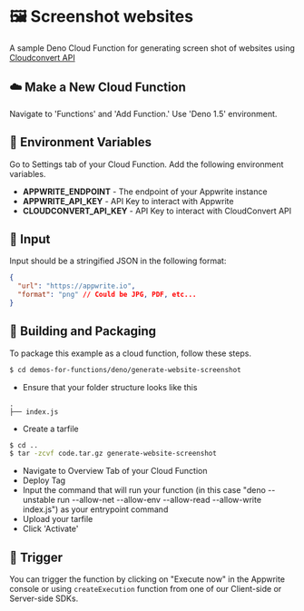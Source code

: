 # 🖼️ Screenshot websites
A sample Deno Cloud Function for generating screen shot of websites using [Cloudconvert API](https://cloudconvert.com/api/v2)

## ☁️ Make a New Cloud Function
Navigate to 'Functions' and 'Add Function.'
Use 'Deno 1.5' environment.

## 📝 Environment Variables
Go to Settings tab of your Cloud Function. Add the following environment variables.

* **APPWRITE_ENDPOINT** - The endpoint of your Appwrite instance 
* **APPWRITE_API_KEY** - API Key to interact with Appwrite
* **CLOUDCONVERT_API_KEY** - API Key to interact with CloudConvert API

## 📩 Input

Input should be a stringified JSON in the following format:

```json
{
  "url": "https://appwrite.io",
  "format": "png" // Could be JPG, PDF, etc...
}
```

## 🚀 Building and Packaging
To package this example as a cloud function, follow these steps.

```bash
$ cd demos-for-functions/deno/generate-website-screenshot
```

* Ensure that your folder structure looks like this 
```
.
├── index.js
```
* Create a tarfile

```bash
$ cd ..
$ tar -zcvf code.tar.gz generate-website-screenshot
```

* Navigate to Overview Tab of your Cloud Function
* Deploy Tag
* Input the command that will run your function (in this case "deno --unstable run --allow-net --allow-env --allow-read --allow-write index.js") as your entrypoint command
* Upload your tarfile 
* Click 'Activate'

## 🎯 Trigger
You can trigger the function by clicking on "Execute now" in the Appwrite console or using `createExecution` function from one of our Client-side or Server-side SDKs. 
